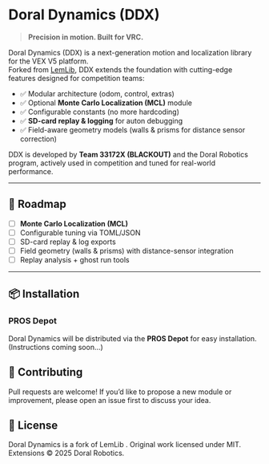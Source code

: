 # Doral Dynamics (DDX)

> **Precision in motion. Built for VRC.**

Doral Dynamics (DDX) is a next-generation motion and localization library for the VEX V5 platform.  
Forked from [LemLib](https://github.com/LemLib/LemLib), DDX extends the foundation with cutting-edge features designed for competition teams:

- ✅ Modular architecture (odom, control, extras)  
- ✅ Optional **Monte Carlo Localization (MCL)** module  
- ✅ Configurable constants (no more hardcoding)  
- ✅ **SD-card replay & logging** for auton debugging  
- ✅ Field-aware geometry models (walls & prisms for distance sensor correction)  

DDX is developed by **Team 33172X (BLACKOUT)** and the Doral Robotics program, actively used in competition and tuned for real-world performance.

---

## 🚀 Roadmap

- [ ] **Monte Carlo Localization (MCL)**  
- [ ] Configurable tuning via TOML/JSON  
- [ ] SD-card replay & log exports  
- [ ] Field geometry (walls & prisms) with distance-sensor integration  
- [ ] Replay analysis + ghost run tools  

---

## 📦 Installation

### PROS Depot
Doral Dynamics will be distributed via the **PROS Depot** for easy installation.  
(Instructions coming soon…)



## 🤝 Contributing

Pull requests are welcome! If you’d like to propose a new module or improvement, please open an issue first to discuss your idea.
## 📜 License

Doral Dynamics is a fork of LemLib
.
Original work licensed under MIT. Extensions © 2025 Doral Robotics.
